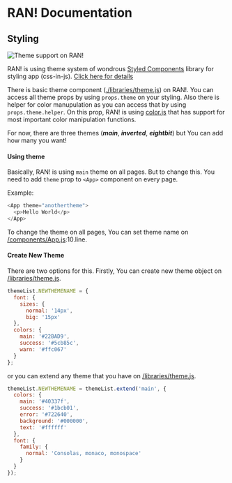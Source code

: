 # RAN! Documentation

## Styling

![Theme support on RAN!](https://media.giphy.com/media/3o7btVPbDir4D1X3S8/giphy.gif)

RAN! is using theme system of wondrous [Styled Components](https://www.styled-components.com/) library for styling app (css-in-js). [Click here for details](https://www.styled-components.com/docs/advanced#theming)

There is basic theme component ([./libraries/theme.js](./libraries/theme.js)) on RAN!. You can access all theme props by using ```props.theme``` on your styling. Also there is helper for color manupulation as you can access that by using ```props.theme.helper```. On this prop, RAN! is using [color.js](https://github.com/Qix-/color) that has support for most important color manipulation functions.

For now, there are three themes (***main***, ***inverted***, ***eightbit***) but You can add how many you want!

#### Using theme

Basically, RAN! is using ```main``` theme on all pages. But to change this. You need to add ```theme``` prop to ```<App>``` component on every page.

Example:
```js
<App theme="anothertheme">
  <p>Hello World</p>
</App>
```

To change the theme on all pages, You can set theme name on [/components/App.js](/components/App.js):10.line.

#### Create New Theme

There are two options for this. Firstly, You can create new theme object on [/libraries/theme.js](/libraries/theme.js).

```js
themeList.NEWTHEMENAME = {
  font: {
    sizes: {
      normal: '14px',
      big: '15px'
  },
  colors: {
    main: '#22BAD9',
    success: '#5cb85c',
    warn: '#ffc067'
  }
};

```

or you can extend any theme that you have on [/libraries/theme.js](/libraries/theme.js).

```js
themeList.NEWTHEMENAME = themeList.extend('main', {
  colors: {
    main: '#40337f',
    success: '#1bcb01',
    error: '#722640',
    background: '#000000',
    text: '#ffffff'
  },
  font: {
    family: {
      normal: 'Consolas, monaco, monospace'
    }
  }
});
```
